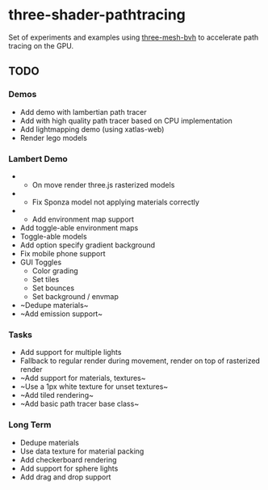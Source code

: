 # three-shader-pathtracing

Set of experiments and examples using [three-mesh-bvh](https://github.com/gkjohnson/three-mesh-bvh) to accelerate path tracing on the GPU.

## TODO

### Demos
- Add demo with lambertian path tracer
- Add with high quality path tracer based on CPU implementation
- Add lightmapping demo (using xatlas-web)
- Render lego models

### Lambert Demo
- * On move render three.js rasterized models
- * Fix Sponza model not applying materials correctly
- * Add environment map support
- Add toggle-able environment maps
- Toggle-able models
- Add option specify gradient background
- Fix mobile phone support
- GUI Toggles
  - Color grading
  - Set tiles
  - Set bounces
  - Set background / envmap
- ~Dedupe materials~
- ~Add emission support~

### Tasks
- Add support for multiple lights
- Fallback to regular render during movement, render on top of rasterized render
- ~Add support for materials, textures~
- ~Use a 1px white texture for unset textures~
- ~Add tiled rendering~
- ~Add basic path tracer base class~

### Long Term
- Dedupe materials
- Use data texture for material packing
- Add checkerboard rendering
- Add support for sphere lights
- Add drag and drop support
